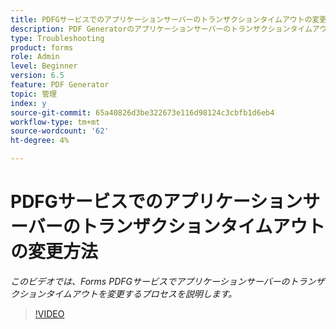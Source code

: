 ```yaml
---
title: PDFGサービスでのアプリケーションサーバーのトランザクションタイムアウトの変更方法
description: PDF Generatorのアプリケーションサーバーのトランザクションタイムアウトを増減する手順
type: Troubleshooting
product: forms
role: Admin
level: Beginner
version: 6.5
feature: PDF Generator
topic: 管理
index: y
source-git-commit: 65a40826d3be322673e116d98124c3cbfb1d6eb4
workflow-type: tm+mt
source-wordcount: '62'
ht-degree: 4%

---
```



# PDFGサービスでのアプリケーションサーバーのトランザクションタイムアウトの変更方法

*このビデオでは、Forms PDFGサービスでアプリケーションサーバーのトランザクションタイムアウトを変更するプロセスを説明します。*

>[!VIDEO](https://video.tv.adobe.com/v/335555?quality=9&learn=on)
